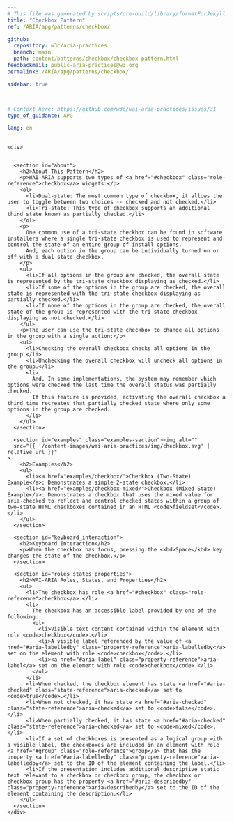 ```yaml
---
# This file was generated by scripts/pre-build/library/formatForJekyll.js
title: "Checkbox Pattern"
ref: /ARIA/apg/patterns/checkbox/

github:
  repository: w3c/aria-practices
  branch: main
  path: content/patterns/checkbox/checkbox-pattern.html
feedbackmail: public-aria-practices@w3.org
permalink: /ARIA/apg/patterns/checkbox/

sidebar: true



# Context here: https://github.com/w3c/wai-aria-practices/issues/31
type_of_guidance: APG

lang: en
---
```

<meta charset="UTF-8" />
<meta content="width=device-width, initial-scale=1.0" name="viewport" />
<title>Checkbox Pattern</title>

<script src="../../shared/js/highlight.pack.js"></script>
<script src="../../shared/js/app.js"></script>
<script src="../../shared/js/skipto.js"></script>


<link 
  rel="stylesheet"
  href="{{ '/content-assets/wai-aria-practices/styles.css' | relative_url }}"
>
<!-- Code highlighting styles -->
<link 
  rel="stylesheet"
  href="{{ '/ARIA/apg/shared/css/github.css' | relative_url }}"
>

<script>
const addBodyClass = undefined;
const enableSidebar = true;
if (addBodyClass) document.body.classList.add(addBodyClass);
if (enableSidebar) document.body.classList.add('has-sidebar');
</script>
    

<script>
    const parentPage = window.location.pathname.match(
      /\/(patterns|practices)\//
    )?.[1];
    if (parentPage) {
      const parentHref = 'a[href*="' + parentPage + '"]';
      document.querySelector(parentHref).classList.add('active');
    }
  </script>
<div>

    <div>
      

      <section id="about">
        <h2>About This Pattern</h2>
        <p>WAI-ARIA supports two types of <a href="#checkbox" class="role-reference">checkbox</a> widgets:</p>
        <ol>
          <li>Dual-state: The most common type of checkbox, it allows the user to toggle between two choices -- checked and not checked.</li>
          <li>Tri-state: This type of checkbox supports an additional third state known as partially checked.</li>
        </ol>
        <p>
          One common use of a tri-state checkbox can be found in software installers where a single tri-state checkbox is used to represent and control the state of an entire group of install options.
          And, each option in the group can be individually turned on or off with a dual state checkbox.
        </p>
        <ul>
          <li>If all options in the group are checked, the overall state is represented by the tri-state checkbox displaying as checked.</li>
          <li>If some of the options in the group are checked, the overall state is represented with the tri-state checkbox displaying as partially checked.</li>
          <li>If none of the options in the group are checked, the overall state of the group is represented with the tri-state checkbox displaying as not checked.</li>
        </ul>
        <p>The user can use the tri-state checkbox to change all options in the group with a single action:</p>
        <ul>
          <li>Checking the overall checkbox checks all options in the group.</li>
          <li>Unchecking the overall checkbox will uncheck all options in the group.</li>
          <li>
            And, In some implementations, the system may remember which options were checked the last time the overall status was partially checked.
            If this feature is provided, activating the overall checkbox a third time recreates that partially checked state where only some options in the group are checked.
          </li>
        </ul>
      </section>

      <section id="examples" class="examples-section"><img alt="" 
      src="{{ '/content-images/wai-aria-practices/img/checkbox.svg' | relative_url }}"
    >
        <h2>Examples</h2>
        <ul>
          <li><a href="examples/checkbox/">Checkbox (Two-State) Example</a>: Demonstrates a simple 2-state checkbox.</li>
          <li><a href="examples/checkbox-mixed/">Checkbox (Mixed-State) Example</a>: Demonstrates a checkbox that uses the mixed value for aria-checked to reflect and control checked states within a group of two-state HTML checkboxes contained in an HTML <code>fieldset</code>.</li>
        </ul>
      </section>

      <section id="keyboard_interaction">
        <h2>Keyboard Interaction</h2>
        <p>When the checkbox has focus, pressing the <kbd>Space</kbd> key changes the state of the checkbox.</p>
      </section>

      <section id="roles_states_properties">
        <h2>WAI-ARIA Roles, States, and Properties</h2>
        <ul>
          <li>The checkbox has role <a href="#checkbox" class="role-reference">checkbox</a>.</li>
          <li>
            The checkbox has an accessible label provided by one of the following:
            <ul>
              <li>Visible text content contained within the element with role <code>checkbox</code>.</li>
              <li>A visible label referenced by the value of <a href="#aria-labelledby" class="property-reference">aria-labelledby</a> set on the element with role <code>checkbox</code>.</li>
              <li><a href="#aria-label" class="property-reference">aria-label</a> set on the element with role <code>checkbox</code>.</li>
            </ul>
          </li>
          <li>When checked, the checkbox element has state <a href="#aria-checked" class="state-reference">aria-checked</a> set to <code>true</code>.</li>
          <li>When not checked, it has state <a href="#aria-checked" class="state-reference">aria-checked</a> set to <code>false</code>.</li>
          <li>When partially checked, it has state <a href="#aria-checked" class="state-reference">aria-checked</a> set to <code>mixed</code>.</li>
          <li>If a set of checkboxes is presented as a logical group with a visible label, the checkboxes are included in an element with role <a href="#group" class="role-reference">group</a> that has the property <a href="#aria-labelledby" class="property-reference">aria-labelledby</a> set to the ID of the element containing the label.</li>
          <li>If the presentation includes additional descriptive static text relevant to a checkbox or checkbox group, the checkbox or checkbox group has the property <a href="#aria-describedby" class="property-reference">aria-describedby</a> set to the ID of the element containing the description.</li>
        </ul>
      </section>
    </div>
  
</div>
<script 
  src="{{ '/ARIA/apg/shared/js/skipto.js' | relative_url }}"
></script>
